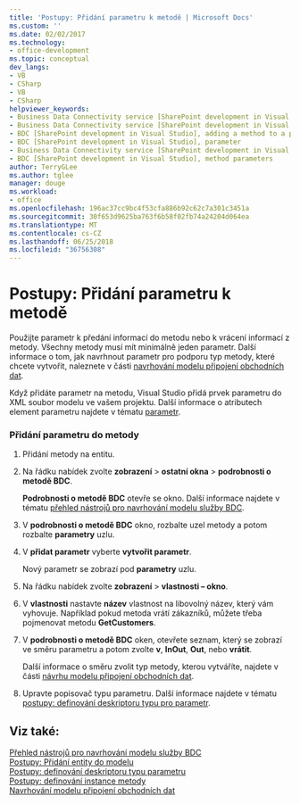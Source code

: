 ```yaml
---
title: 'Postupy: Přidání parametru k metodě | Microsoft Docs'
ms.custom: ''
ms.date: 02/02/2017
ms.technology:
- office-development
ms.topic: conceptual
dev_langs:
- VB
- CSharp
- VB
- CSharp
helpviewer_keywords:
- Business Data Connectivity service [SharePoint development in Visual Studio], adding a method to a parameter
- Business Data Connectivity service [SharePoint development in Visual Studio], parameter
- BDC [SharePoint development in Visual Studio], adding a method to a parameter
- BDC [SharePoint development in Visual Studio], parameter
- Business Data Connectivity service [SharePoint development in Visual Studio], method parameters
- BDC [SharePoint development in Visual Studio], method parameters
author: TerryGLee
ms.author: tglee
manager: douge
ms.workload:
- office
ms.openlocfilehash: 196ac37cc9bc4f53cfa886b92c62c7a301c3451a
ms.sourcegitcommit: 30f653d9625ba763f6b58f02fb74a24204d064ea
ms.translationtype: MT
ms.contentlocale: cs-CZ
ms.lasthandoff: 06/25/2018
ms.locfileid: "36756308"
---
```

# <a name="how-to-add-a-parameter-to-a-method"></a>Postupy: Přidání parametru k metodě
  Použijte parametr k předání informací do metodu nebo k vrácení informací z metody. Všechny metody musí mít minimálně jeden parametr. Další informace o tom, jak navrhnout parametr pro podporu typ metody, které chcete vytvořit, naleznete v části [navrhování modelu připojení obchodních dat](../sharepoint/designing-a-business-data-connectivity-model.md).  
  
 Když přidáte parametr na metodu, Visual Studio přidá prvek parametru do XML soubor modelu ve vašem projektu. Další informace o atributech element parametru najdete v tématu [parametr](http://go.microsoft.com/fwlink/?LinkId=169284).  
  
### <a name="to-add-a-parameter-to-a-method"></a>Přidání parametru do metody  
  
1.  Přidání metody na entitu.  
  
2.  Na řádku nabídek zvolte **zobrazení** > **ostatní okna** > **podrobnosti o metodě BDC**.  
  
     **Podrobnosti o metodě BDC** otevře se okno. Další informace najdete v tématu [přehled nástrojů pro navrhování modelu služby BDC](../sharepoint/bdc-model-design-tools-overview.md).  
  
3.  V **podrobnosti o metodě BDC** okno, rozbalte uzel metody a potom rozbalte **parametry** uzlu.  
  
4.  V **přidat parametr** vyberte **vytvořit parametr**.  
  
     Nový parametr se zobrazí pod **parametry** uzlu.  
  
5.  Na řádku nabídek zvolte **zobrazení** > **vlastnosti – okno**.  
  
6.  V **vlastnosti** nastavte **název** vlastnost na libovolný název, který vám vyhovuje. Například pokud metoda vrátí zákazníků, můžete třeba pojmenovat metodu **GetCustomers**.  
  
7.  V **podrobnosti o metodě BDC** oken, otevřete seznam, který se zobrazí ve směru parametru a potom zvolte **v**, **InOut**, **Out**, nebo **vrátit**.  
  
     Další informace o směru zvolit typ metody, kterou vytváříte, najdete v části [návrhu modelu připojení obchodních dat](../sharepoint/designing-a-business-data-connectivity-model.md).  
  
8.  Upravte popisovač typu parametru. Další informace najdete v tématu [postupy: definování deskriptoru typu pro parametr](../sharepoint/how-to-define-the-type-descriptor-of-a-parameter.md).  
  
## <a name="see-also"></a>Viz také:
 [Přehled nástrojů pro navrhování modelu služby BDC](../sharepoint/bdc-model-design-tools-overview.md)   
 [Postupy: Přidání entity do modelu](../sharepoint/how-to-add-an-entity-to-a-model.md)   
 [Postupy: definování deskriptoru typu parametru](../sharepoint/how-to-define-the-type-descriptor-of-a-parameter.md)   
 [Postupy: definování instance metody](../sharepoint/how-to-define-a-method-instance.md)   
 [Navrhování modelu připojení obchodních dat](../sharepoint/designing-a-business-data-connectivity-model.md)  
  
